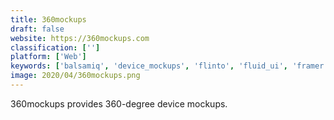 ```yaml
---
title: 360mockups
draft: false 
website: https://360mockups.com
classification: ['']
platform: ['Web']
keywords: ['balsamiq', 'device_mockups', 'flinto', 'fluid_ui', 'framer', 'hero_iphone_7_plus_mockups', 'invision', 'looped_live_mockups', 'mockupsjar', 'moqups', 'origami_studio', 'pixteller', 'proto.io', 'qurb', 'simple_mockups', 'snappa', 'zeplin']
image: 2020/04/360mockups.png
---
```

360mockups provides 360-degree device mockups.